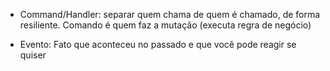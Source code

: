 - Command/Handler: separar quem chama de quem é chamado, de forma resiliente. Comando é quem faz a mutação (executa regra de negócio)

- Evento: Fato que aconteceu no passado e que você pode reagir se quiser